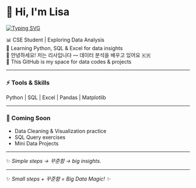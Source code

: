 # 👋 Hi, I'm Lisa  

[![Typing SVG](https://readme-typing-svg.herokuapp.com?size=28&color=00FFFF&center=true&width=700&font=Press+Start+2P&lines=👋+리사+왔어요~+✨;🔍+데이터+분석+중+📊;🐍+Learning+Python+%26+SQL+💻;📊+Aspiring+Data+Analyst+✨;💡+Turning+data+into+magic+✨;🔍+Crunching+numbers…;📈+Catching+insights+💫&duration=3000)](https://git.io/typing-svg)

📊 CSE Student | Exploring Data Analysis  
🌱 Learning Python, SQL & Excel for data insights  
🌸 안녕하세요! 저는 리사입니다 — 데이터 분석을 배우고 있어요 🇰🇷  
🚀 This GitHub is my space for data codes & projects  

---

### ⚡ Tools & Skills
Python | SQL | Excel | Pandas | Matplotlib  

---

### 📂 Coming Soon
- Data Cleaning & Visualization practice  
- SQL Query exercises  
- Mini Data Projects  

---

✨ *Simple steps → 꾸준함 → big insights.*


---

✨ *Small steps + 꾸준함 = Big Data Magic! ✨*


